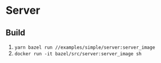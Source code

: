 # Server

## Build

1. `yarn bazel run //examples/simple/server:server_image`
1. `docker run -it bazel/src/server:server_image sh`
